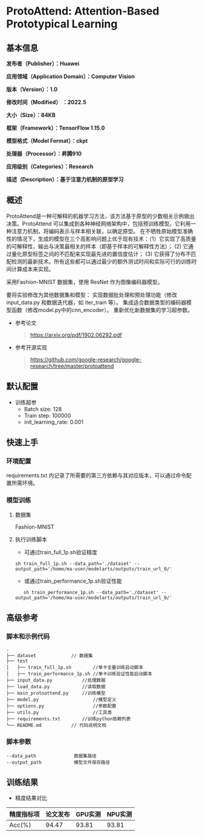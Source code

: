 # ProtoAttend: Attention-Based Prototypical Learning


## 基本信息

**发布者（Publisher）：Huawei**

**应用领域（Application Domain）：Computer Vision**

**版本（Version）：1.0**

**修改时间（Modified） ：2022.5**

**大小（Size）：84KB**

**框架（Framework）：TensorFlow 1.15.0**

**模型格式（Model Format）：ckpt**

**处理器（Processor）：昇腾910**

**应用级别（Categories）：Research**

**描述（Description）：基于注意力机制的原型学习**

## 概述

ProtoAttend是一种可解释的机器学习方法，该方法基于原型的少数相关示例做出决策。ProtoAttend 可以集成到各种神经网络架构中，包括预训练模型。它利用一种注意力机制，将编码表示与样本相关联，以确定原型。
在不牺牲原始模型准确性的情况下，生成的模型在三个高影响问题上优于现有技术：（1）它实现了高质量的可解释性，输出与决策最相关的样本（即基于样本的可解释性方法）； (2) 它通过量化原型标签之间的不匹配来实现最先进的置信度估计； (3) 它获得了分布不匹配检测的最新技术。所有这些都可以通过最少的额外测试时间和实际可行的训练时间计算成本来实现。

采用Fashion-MNIST 数据集，使用 ResNet 作为图像编码器模型。

要将实验修改为其他数据集和模型：
实现数据批处理和预处理功能（修改 input_data.py 和数据迭代器，如 iter_train 等）。
集成适合数据类型的编码器模型函数（修改model.py中的cnn_encoder）。
重新优化新数据集的学习超参数。

- 参考论文

  > https://arxiv.org/pdf/1902.06292.pdf

- 参考开源实现

  > https://github.com/google-research/google-research/tree/master/protoattend

## 默认配置

- 训练超参
  - Batch size: 128
  - Train step: 100000
  - init_learning_rate: 0.001
  
## 快速上手

### 环境配置

requirements.txt 内记录了所需要的第三方依赖与其对应版本，可以通过命令配置所需环境。

### 模型训练

1. 数据集


    Fashion-MNIST


2. 执行训练脚本

   - 可通过train_full_1p.sh验证精度

   ```
   sh train_full_1p.sh --data_path='./dataset' --output_path='/home/ma-user/modelarts/outputs/train_url_0/'
   ```
   
   - 或通过train_performance_1p.sh验证性能
   
   ```
      sh train_performance_1p.sh --data_path='./dataset' --output_path='/home/ma-user/modelarts/outputs/train_url_0/'
   ```


## 高级参考

### 脚本和示例代码

```
.
├── dataset 			// 数据集
├── test
│   ├── train_full_1p.sh        //单卡全量训练启动脚本
│   ├── train_performance_1p.sh //单卡训练验证性能启动脚本
├── input_data.py 	        //处理数据
├── load_data.py 	        //读取数据
├── main_protoattend.py 	//训练模型
├── model.py 	                //模型定义
├── options.py 	                //参数配置
├── utils.py 	                //工具类
├── requirements.txt 		//训练python依赖列表
└── README.md 			// 代码说明文档
```

### 脚本参数

```
--data_path              数据集路径
--output_path            模型文件保存路径
```

## 训练结果

- 精度结果对比

| 精度指标项 | 论文发布 | GPU实测 | NPU实测 |
| ---------- | -------- | :------ | ------- |
| Acc(%) | 94.47     | 93.81    | 93.81    |
